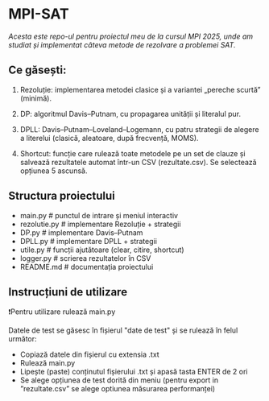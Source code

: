 # MPI-SAT
_Acesta este repo-ul pentru proiectul meu de la cursul MPI 2025, unde am studiat și implementat câteva metode de rezolvare a problemei SAT._
## Ce găsești:
1. Rezoluție: implementarea metodei clasice și a variantei „pereche scurtă” (minimă).

2. DP: algoritmul Davis–Putnam, cu propagarea unității și literalul pur.

3. DPLL: Davis–Putnam–Loveland–Logemann, cu patru strategii de alegere a literelui (clasică, aleatoare, după frecvență, MOMS).

4. Shortcut: funcție care rulează toate metodele pe un set de clauze și salvează rezultatele automat într-un CSV (rezultate.csv). Se selectează opțiunea 5 ascunsă.

## Structura proiectului
- main.py           # punctul de intrare și meniul interactiv
- rezolutie.py      # implementare Rezoluție + strategii
- DP.py             # implementare Davis–Putnam
- DPLL.py           # implementare DPLL + strategii
- utile.py          # funcții ajutătoare (clear, citire, shortcut)
- logger.py         # scrierea rezultatelor în CSV
- README.md         # documentația proiectului

## Instrucțiuni de utilizare
❗️Pentru utilizare rulează main.py

Datele de test se găsesc în fișierul "date de test" și se rulează în felul următor:
- Copiază datele din fișierul cu extensia .txt
- Rulează main.py
- Lipește (paste) conținutul fișierului .txt și apasă tasta ENTER de 2 ori
- Se alege opțiunea de test dorită din meniu (pentru export in ”rezultate.csv” se alege optiunea măsurarea performanței)